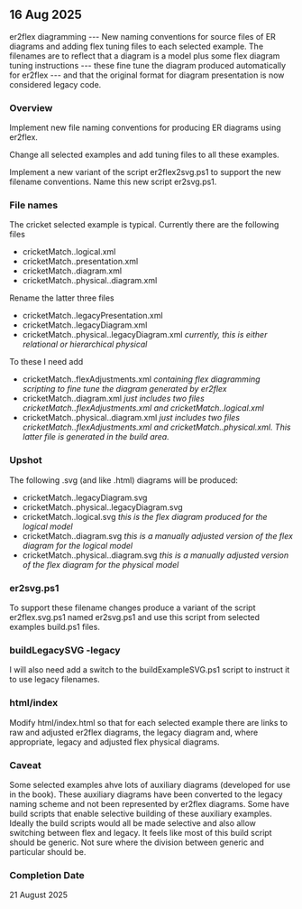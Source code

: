 
## 16 Aug 2025
er2flex diagramming ---  New naming conventions for source files of ER diagrams
and adding flex tuning files to each selected example.
The filenames are to reflect that a diagram is a model plus some flex diagram tuning instructions 
--- these fine tune the diagram produced automatically for er2flex --- and that the original format for diagram presentation is now considered legacy code.

### Overview
Implement new file naming conventions for producing ER diagrams using er2flex.

Change all selected examples and add tuning files to all these examples.

Implement a new variant of the script er2flex2svg.ps1 to support the new filename conventions. 
Name this new script er2svg.ps1.

### File names
The cricket selected example is typical. Currently there are the following files

  + cricketMatch..logical.xml
  + cricketMatch..presentation.xml
  + cricketMatch..diagram.xml
  + cricketMatch..physical..diagram.xml

Rename the latter three files        

  + cricketMatch..legacyPresentation.xml
  + cricketMatch..legacyDiagram.xml
  + cricketMatch..physical..legacyDiagram.xml *currently, this is either relational or hierarchical physical*

To these I need add

  + cricketMatch..flexAdjustments.xml *containing flex diagramming scripting to fine tune the diagram generated by er2flex*
  + cricketMatch..diagram.xml *just includes two files cricketMatch..flexAdjustments.xml and cricketMatch..logical.xml*
  + cricketMatch..physical..diagram.xml *just includes two files cricketMatch..flexAdjustments.xml and cricketMatch..physical.xml. This latter file is generated in the build area.*

### Upshot
The following .svg (and like .html) diagrams will be produced:
+ cricketMatch..legacyDiagram.svg
+ cricketMatch..physical..legacyDiagram.svg
+ cricketMatch..logical.svg   *this is the flex diagram produced for the logical model*
+ cricketMatch..diagram.svg   *this is a manually adjusted version of the flex diagram for the logical model*
+ cricketMatch..physical..diagram.svg *this is a manually adjusted version of the flex diagram for the physical model*

### er2svg.ps1
To support these filename changes produce a variant of the script er2flex.svg.ps1 named er2svg.ps1
and use this script from selected examples build.ps1 files.

### buildLegacySVG -legacy
I will also need add a switch to the  buildExampleSVG.ps1 script to instruct it to use legacy filenames. 


### html/index
Modify html/index.html so that for each selected example there are links to raw and adjusted er2flex diagrams, the legacy diagram and, where appropriate, legacy and adjusted flex physical diagrams.

### Caveat  
Some selected examples ahve lots of auxiliary diagrams (developed for use in the book). 
These auxiliary diagrams have been converted to the legacy naming scheme and not been represented by er2flex diagrams.
Some have build scripts that enable selective building of these auxiliary examples. Ideally the build scripts would all be made selective and also allow switching between flex and legacy. It feels like most of this build script should be generic. Not sure where the division between generic and particular should be.

### Completion Date 
21 August 2025

